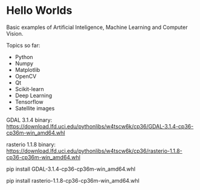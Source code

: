 # Hello Worlds
Basic examples of Artificial Inteligence, Machine Learning and Computer Vision.

Topics so far:
- Python
- Numpy
- Matplotlib
- OpenCV
- Qt
- Scikit-learn
- Deep Learning
- Tensorflow
- Satellite images

GDAL 3.1.4 binary: https://download.lfd.uci.edu/pythonlibs/w4tscw6k/cp36/GDAL-3.1.4-cp36-cp36m-win_amd64.whl

rasterio 1.1.8 binary: https://download.lfd.uci.edu/pythonlibs/w4tscw6k/cp36/rasterio-1.1.8-cp36-cp36m-win_amd64.whl

pip install GDAL-3.1.4-cp36-cp36m-win_amd64.whl

pip install rasterio-1.1.8-cp36-cp36m-win_amd64.whl
